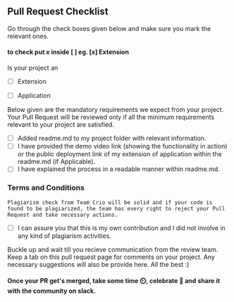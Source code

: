 ## Pull Request Checklist

Go through the check boxes given below and make sure you mark the relevant ones.
#### to check put x inside [ ] eg. [x] Extension

Is your project an
- [ ] Extension 
- [ ] Application


Below given are the mandatory requirements we expect from your project. Your Pull Request will be reviewed only if all the minimum requirements relevant to your project are satisfied.

- [ ] Added readme.md to my project folder with relevant information.
- [ ]  I have provided the demo video link (showing the functionality in action) or the public deployment link of my extension of application within the readme.md (if Applicable).
- [ ] I have explained the process in a readable manner within readme.md.

### Terms and Conditions

`Plagiarism check from Team Crio will be solid and if your code is found to be plagiarized, the team has every right to reject your Pull Request and take necessary actions.`
- [ ] I can assure you that this is my own contribution and I did not involve in any kind of plagiarism activities.

Buckle up and wait till you recieve communication from the review team. Keep a tab on this pull request page for comments on your project. Any necessary suggestions will also be provide here. All the best :)

#### Once your PR get's merged, take some time ⏲️, celebrate 🥳 and share it with the community on slack. 
